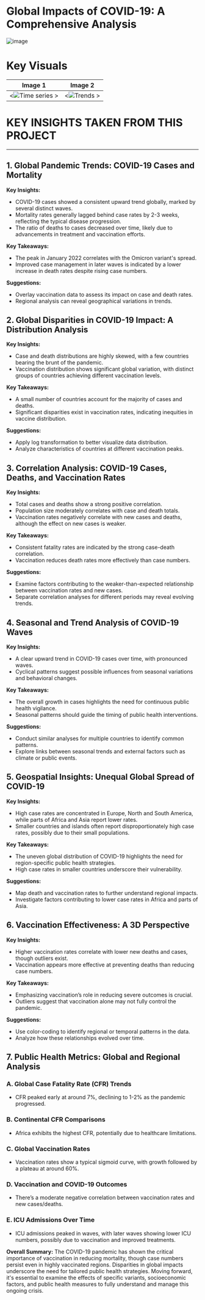# Global Impacts of COVID-19: A Comprehensive Analysis

![image](https://github.com/user-attachments/assets/77fe12e0-c36e-42e5-8d48-daeee40cad05)

# Key Visuals

| Image 1 | Image 2 |
|---|---|
| <![Time series](https://github.com/user-attachments/assets/db15a269-e85d-4b26-a643-369f9206e38e) > | <![Trends](https://github.com/user-attachments/assets/cc93e7d4-10aa-4cac-81ee-3783ec7ee024) > |

# KEY INSIGHTS TAKEN FROM THIS PROJECT
---
## 1. **Global Pandemic Trends: COVID-19 Cases and Mortality**

**Key Insights:**
- COVID-19 cases showed a consistent upward trend globally, marked by several distinct waves.
- Mortality rates generally lagged behind case rates by 2-3 weeks, reflecting the typical disease progression.
- The ratio of deaths to cases decreased over time, likely due to advancements in treatment and vaccination efforts.

**Key Takeaways:**
- The peak in January 2022 correlates with the Omicron variant's spread.
- Improved case management in later waves is indicated by a lower increase in death rates despite rising case numbers.

**Suggestions:**
- Overlay vaccination data to assess its impact on case and death rates.
- Regional analysis can reveal geographical variations in trends.

## 2. **Global Disparities in COVID-19 Impact: A Distribution Analysis**

**Key Insights:**
- Case and death distributions are highly skewed, with a few countries bearing the brunt of the pandemic.
- Vaccination distribution shows significant global variation, with distinct groups of countries achieving different vaccination levels.

**Key Takeaways:**
- A small number of countries account for the majority of cases and deaths.
- Significant disparities exist in vaccination rates, indicating inequities in vaccine distribution.

**Suggestions:**
- Apply log transformation to better visualize data distribution.
- Analyze characteristics of countries at different vaccination peaks.

## 3. **Correlation Analysis: COVID-19 Cases, Deaths, and Vaccination Rates**

**Key Insights:**
- Total cases and deaths show a strong positive correlation.
- Population size moderately correlates with case and death totals.
- Vaccination rates negatively correlate with new cases and deaths, although the effect on new cases is weaker.

**Key Takeaways:**
- Consistent fatality rates are indicated by the strong case-death correlation.
- Vaccination reduces death rates more effectively than case numbers.

**Suggestions:**
- Examine factors contributing to the weaker-than-expected relationship between vaccination rates and new cases.
- Separate correlation analyses for different periods may reveal evolving trends.

## 4. **Seasonal and Trend Analysis of COVID-19 Waves**

**Key Insights:**
- A clear upward trend in COVID-19 cases over time, with pronounced waves.
- Cyclical patterns suggest possible influences from seasonal variations and behavioral changes.

**Key Takeaways:**
- The overall growth in cases highlights the need for continuous public health vigilance.
- Seasonal patterns should guide the timing of public health interventions.

**Suggestions:**
- Conduct similar analyses for multiple countries to identify common patterns.
- Explore links between seasonal trends and external factors such as climate or public events.

## 5. **Geospatial Insights: Unequal Global Spread of COVID-19**

**Key Insights:**
- High case rates are concentrated in Europe, North and South America, while parts of Africa and Asia report lower rates.
- Smaller countries and islands often report disproportionately high case rates, possibly due to their small populations.

**Key Takeaways:**
- The uneven global distribution of COVID-19 highlights the need for region-specific public health strategies.
- High case rates in smaller countries underscore their vulnerability.

**Suggestions:**
- Map death and vaccination rates to further understand regional impacts.
- Investigate factors contributing to lower case rates in Africa and parts of Asia.

## 6. **Vaccination Effectiveness: A 3D Perspective**

**Key Insights:**
- Higher vaccination rates correlate with lower new deaths and cases, though outliers exist.
- Vaccination appears more effective at preventing deaths than reducing case numbers.

**Key Takeaways:**
- Emphasizing vaccination’s role in reducing severe outcomes is crucial.
- Outliers suggest that vaccination alone may not fully control the pandemic.

**Suggestions:**
- Use color-coding to identify regional or temporal patterns in the data.
- Analyze how these relationships evolved over time.

## 7. **Public Health Metrics: Global and Regional Analysis**

### A. **Global Case Fatality Rate (CFR) Trends**
- CFR peaked early at around 7%, declining to 1-2% as the pandemic progressed.

### B. **Continental CFR Comparisons**
- Africa exhibits the highest CFR, potentially due to healthcare limitations.

### C. **Global Vaccination Rates**
- Vaccination rates show a typical sigmoid curve, with growth followed by a plateau at around 60%.

### D. **Vaccination and COVID-19 Outcomes**
- There’s a moderate negative correlation between vaccination rates and new cases/deaths.

### E. **ICU Admissions Over Time**
- ICU admissions peaked in waves, with later waves showing lower ICU numbers, possibly due to vaccination and improved treatments.

**Overall Summary:**
The COVID-19 pandemic has shown the critical importance of vaccination in reducing mortality, though case numbers persist even in highly vaccinated regions. Disparities in global impacts underscore the need for tailored public health strategies. Moving forward, it's essential to examine the effects of specific variants, socioeconomic factors, and public health measures to fully understand and manage this ongoing crisis.

